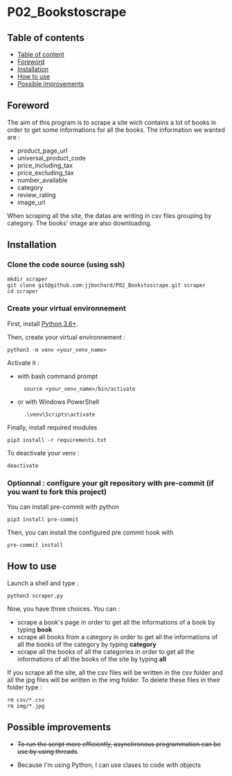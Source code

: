 # P02_Bookstoscrape

## Table of contents
- [Table of content](#table-of-content)
- [Foreword](#foreword)
- [Installation](#installation)
- [How to use](#how-to-use)
- [Possible improvements](#possible-improvements)

## Foreword

The aim of this program is to scrape a site wich contains a lot of books in order to get some informations for all the books.
The information we wanted are :
- product_page_url
- universal_product_code
- price_including_tax
- price_excluding_tax
- number_available
- category
- review_rating
- image_url

When scraping all the site, the datas are writing in csv files grouping by category. The books' image are also downloading.


## Installation

### Clone the code source (using ssh)

    mkdir scraper
    git clone git@github.com:jjbochard/P02_Bookstoscrape.git scraper
    cd scraper

### Create your virtual environnement

First, install [Python 3.6+](https://www.python.org/downloads/).

Then, create your virtual environnement :

    python3 -m venv <your_venv_name>

Activate it :

- with bash command prompt

        source <your_venv_name>/bin/activate

- or with Windows PowerShell

        .\venv\Scripts\activate

Finally, install required modules

    pip3 install -r requirements.txt

To deactivate your venv :

    deactivate

### Optionnal : configure your git repository with pre-commit (if you want to fork this project)

You can install pre-commit with python

    pip3 install pre-commit

Then, you can install the configured pre commit hook with

    pre-commit install

## How to use

Launch a shell and type :

    python3 scraper.py

Now, you have three choices. You can :

- scrape a book's page in order to get all the informations of a book by typing **book**
- scrape all books from a category in order to get all the informations of all the books of the category by typing **category**
- scrape all the books of all the categories in order to get all the informations of all the books of the site by typing **all**

If you scrape all the site, all the csv files will be written in the csv folder and all the jpg files will be written in the img folder.
To delete these files in their folder type :

    rm csv/*.csv
    rm img/*.jpg

## Possible improvements

- ~~To run the script more efficiently, asynchronous programmation can be use by using threads~~.

- Because I'm using Python, I can use clases to code with objects
